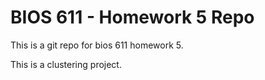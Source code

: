 # BIOS 611 - Homework 5 Repo

This is a git repo for bios 611 homework 5. 

This is a clustering project.
